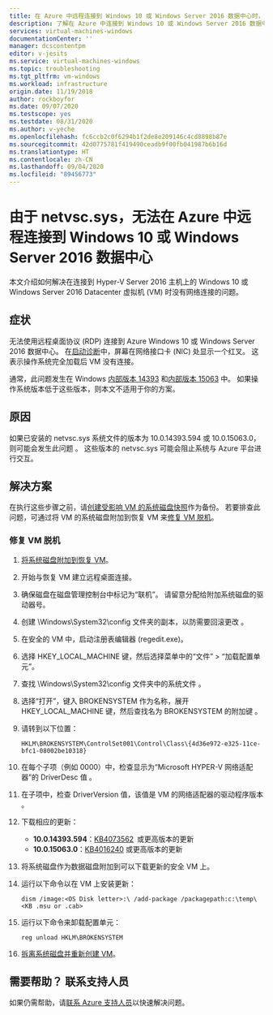 ```yaml
---
title: 在 Azure 中远程连接到 Windows 10 或 Windows Server 2016 数据中心时，对 netvsc.sys 问题进行故障排除 | Azure
description: 了解在 Azure 中连接到 Windows 10 或 Windows Server 2016 数据中心时如何对与 netsvc.sys 相关的 RDP 问题进行故障排除。
services: virtual-machines-windows
documentationCenter: ''
manager: dcscontentpm
editor: v-jesits
ms.service: virtual-machines-windows
ms.topic: troubleshooting
ms.tgt_pltfrm: vm-windows
ms.workload: infrastructure
origin.date: 11/19/2018
author: rockboyfor
ms.date: 09/07/2020
ms.testscope: yes
ms.testdate: 08/31/2020
ms.author: v-yeche
ms.openlocfilehash: fc6ccb2c0f6294b1f2de8e209146c4cd8898b87e
ms.sourcegitcommit: 42d0775781f419490ceadb9f00fb041987b6b16d
ms.translationtype: HT
ms.contentlocale: zh-CN
ms.lasthandoff: 09/04/2020
ms.locfileid: "89456773"
---
```

# <a name="cannot-connect-remotely-to-a-windows-10-or-windows-server-2016-datacenter-in-azure-because-of-netvscsys"></a>由于 netvsc.sys，无法在 Azure 中远程连接到 Windows 10 或 Windows Server 2016 数据中心

本文介绍如何解决在连接到 Hyper-V Server 2016 主机上的 Windows 10 或 Windows Server 2016 Datacenter 虚拟机 (VM) 时没有网络连接的问题。

## <a name="symptoms"></a>症状

无法使用远程桌面协议 (RDP) 连接到 Azure Windows 10 或 Windows Server 2016 数据中心。 在[启动诊断](boot-diagnostics.md)中，屏幕在网络接口卡 (NIC) 处显示一个红叉。 这表示操作系统完全加载后 VM 没有连接。

通常，此问题发生在 Windows [内部版本 14393](https://support.microsoft.com/help/4093120/) 和[内部版本 15063](https://support.microsoft.com/help/4015583/) 中。 如果操作系统版本低于这些版本，则本文不适用于你的方案。 

<!-- Not Available on  [the Serial Access Console feature](serial-console-windows.md)-->

## <a name="cause"></a>原因

如果已安装的 netvsc.sys 系统文件的版本为 10.0.14393.594 或 10.0.15063.0，则可能会发生此问题   。 这些版本的 netvsc.sys 可能会阻止系统与 Azure 平台进行交互。

## <a name="solution"></a>解决方案

在执行这些步骤之前，请[创建受影响 VM 的系统磁盘快照](../windows/snapshot-copy-managed-disk.md)作为备份。 若要排查此问题，可通过将 VM 的系统磁盘附加到恢复 VM 来[修复 VM 脱机](#repair-the-vm-offline)。

<!--Not Available on Serial Console-->
<!-- Not Available on ### Use the Serial Console-->
### <a name="repair-the-vm-offline"></a>修复 VM 脱机

1. [将系统磁盘附加到恢复 VM](./troubleshoot-recovery-disks-portal-windows.md)。

2. 开始与恢复 VM 建立远程桌面连接。

3. 确保磁盘在磁盘管理控制台中标记为“联机”。  请留意分配给附加系统磁盘的驱动器号。

4. 创建 \Windows\System32\config 文件夹的副本，以防需要回滚更改  。

5. 在安全的 VM 中，启动注册表编辑器 (regedit.exe)。

6. 选择 HKEY_LOCAL_MACHINE 键，然后选择菜单中的“文件” > “加载配置单元”。

7. 查找 \Windows\System32\config 文件夹中的系统文件  。

8. 选择“打开”，键入 BROKENSYSTEM 作为名称，展开 HKEY_LOCAL_MACHINE 键，然后查找名为 BROKENSYSTEM 的附加键     。

9. 请转到以下位置：

    ```
    HKLM\BROKENSYSTEM\ControlSet001\Control\Class\{4d36e972-e325-11ce-bfc1-08002be10318}
    ```

10. 在每个子项（例如 0000）中，检查显示为“Microsoft HYPER-V 网络适配器”的 DriverDesc 值   。

11. 在子项中，检查 DriverVersion 值，该值是 VM 的网络适配器的驱动程序版本  。

12. 下载相应的更新：

    - **10.0.14393.594**：[KB4073562](https://support.microsoft.com/help/4073562)  或更高版本的更新
    - **10.0.15063.0**：[KB4016240](https://support.microsoft.com/help/4016240) 或更高版本的更新

13. 将系统磁盘作为数据磁盘附加到可以下载更新的安全 VM 上。

14. 运行以下命令以在 VM 上安装更新：

    ```
    dism /image:<OS Disk letter>:\ /add-package /packagepath:c:\temp\<KB .msu or .cab>
    ```

15. 运行以下命令来卸载配置单元：

    ```
    reg unload HKLM\BROKENSYSTEM
    ```

16. [拆离系统磁盘并重新创建 VM](./troubleshoot-recovery-disks-portal-windows.md)。

## <a name="need-help-contact-support"></a>需要帮助？ 联系支持人员

如果仍需帮助，请[联系 Azure 支持人员](https://support.azure.cn/support/support-azure/)以快速解决问题。

<!-- Update_Description: update meta properties, wording update, update link -->